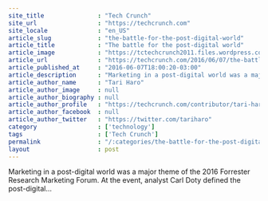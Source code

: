 ```yaml
---
site_title               : "Tech Crunch"
site_url                 : "https://techcrunch.com"
site_locale              : "en_US"
article_slug             : "the-battle-for-the-post-digital-world"
article_title            : "The battle for the post-digital world"
article_image            : "https://tctechcrunch2011.files.wordpress.com/2016/06/gboard.jpg?w=764&h=400&crop=1"
article_url              : "https://techcrunch.com/2016/06/07/the-battle-for-the-post-digital-world/"
article_published_at     : "2016-06-07T18:00:20-03:00"
article_description      : "Marketing in a post-digital world was a major theme of the 2016 Forrester Research Marketing Forum. At the event, analyst Carl Doty defined the post-digital..."
article_author_name      : "Tari Haro"
article_author_image     : null
article_author_biography : null
article_author_profile   : "https://techcrunch.com/contributor/tari-haro/"
article_author_facebook  : null
article_author_twitter   : "https://twitter.com/tariharo"
category                 : ['technology']
tags                     : ['Tech Crunch']
permalink                : "/:categories/the-battle-for-the-post-digital-world/"
layout                   : post
---
```


Marketing in a post-digital world was a major theme of the 2016 Forrester Research Marketing Forum. At the event, analyst Carl Doty defined the post-digital...
